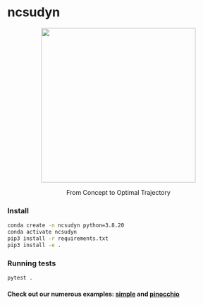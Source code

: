 # ncsudyn


<p align="center">
  <img src="https://github.com/user-attachments/assets/b672bb79-3590-4b88-ad80-51e8da55c62f" width=350 />
</p>


<p align="center">
  From Concept to Optimal Trajectory
</p>



### Install 
```bash
conda create -n ncsudyn python=3.8.20
conda activate ncsudyn
pip3 install -r requirements.txt
pip3 install -e .
```

### Running tests
```bash
pytest .
```

#### Check out our numerous examples: [simple](https://github.com/lnotspotl/ncsudyn/tree/main/examples/simple) and [pinocchio](https://github.com/lnotspotl/ncsudyn/tree/main/examples/pinocchio)
